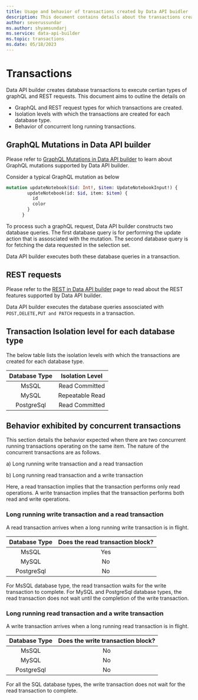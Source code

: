 ```yaml
---
title: Usage and behavior of transactions created by Data API buidler
description: This document contains details about the transactions created by Data API builder.
author: severussundar
ms.author: shyamsundarj
ms.service: data-api-builder
ms.topic: transactions
ms.date: 05/18/2023
---
```


# Transactions

Data API builder creates database transactions to execute certian types of graphQL and REST requests. This document aims to outline the details on 
 - GraphQL and REST request types for which transactions are created.
 - Isolation levels with which the transactions are created for each database type.
 - Behavior of concurrent long running transactions. 

## GraphQL Mutations in Data API builder

Please refer to [GraphQL Mutations in Data API builder](.\graphql#mutations) to learn about GraphQL mutations supported by Data API builder.

Consider a typical GraphQL mutation as below

```graphql
mutation updateNotebook($id: Int!, $item: UpdateNotebookInput!) {
        updateNotebook(id: $id, item: $item) {
          id
          color
        }
      }

``` 

To process such a graphQL request, Data API builder constructs two database queries. The first database query is for performing the update action that is assosciated with the mutation. 
The second database query is for fetching the data requested in the selection set. 

Data API builder executes both these database queries in a transaction. 

## REST requests

Please refer to the [REST in Data API builder](.\rest.md) page to read about the REST features supported by Data API builder.

Data API builder executes the database queries assosciated with `POST,DELETE,PUT and PATCH` requests in a transaction.


## Transaction Isolation level for each database type

The below table lists the isolation levels with which the transactions are created for each database type.

|**Database Type**|**Isolation Level**
:-----:|:-----:
MsSQL|Read Committed
MySQL|Repeatable Read
PostgreSql|Read Committed


## Behavior exhibited by concurrent transactions

This section details the behavior expected when there are two concurrent running transactions operating on the same item. The nature of the concurrent transactions are as follows.

a) Long running write transaction and a read transaction

b) Long running read transaction and a write transaction

Here, a read transaction implies that the transaction performs only read operations. A write transaction implies that the transaction performs both read and write operations.

### Long running write transaction and a read transaction

A read transaction arrives when a long running write transaction is in flight.

|**Database Type**|**Does the read transaction block?**
:-----:|:-----:
MsSQL| Yes
MySQL| No
PostgreSql| No

For MsSQL database type, the read transaction waits for the write transaction to complete. For MySQL and PostgreSql database types, the read transaction does not wait until the completion of the write transaction.

### Long running read transaction and a write transaction

A write transaction arrives when a long running read transaction is in flight.

|**Database Type**|**Does the write transaction block?**
:-----:|:-----:
MsSQL| No
MySQL| No
PostgreSql| No

For all the SQL database types, the write transaction does not wait for the read transaction to complete.
